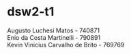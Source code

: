 # dsw2-t1
Augusto Luchesi Matos - 740871 <br/>
Enio da Costa Martinelli - 790891 <br/>
Kevin Vinicius Carvalho de Brito - 769769
